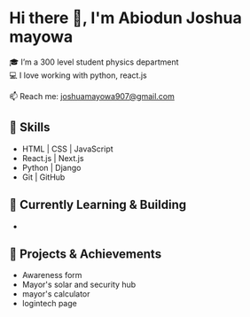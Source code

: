 # Hi there 👋, I'm Abiodun Joshua mayowa 

🎓 I’m a 300 level student physics department  
💻 I love working with python, react.js

📫 Reach me: joshuamayowa907@gmail.com

## 🚀 Skills
- HTML | CSS | JavaScript
- React.js | Next.js
- Python | Django
- Git | GitHub

## 🌱 Currently Learning & Building
- 
## 💼 Projects & Achievements
- Awareness form 
- Mayor's solar and security hub 
- mayor's calculator 
- logintech page

